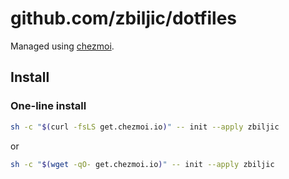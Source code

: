 # github.com/zbiljic/dotfiles

Managed using [chezmoi](https://github.com/twpayne/chezmoi).

## Install

### One-line install

```bash
sh -c "$(curl -fsLS get.chezmoi.io)" -- init --apply zbiljic
```

or

```bash
sh -c "$(wget -qO- get.chezmoi.io)" -- init --apply zbiljic
```
